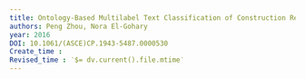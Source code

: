 ```yaml
---
title: Ontology-Based Multilabel Text Classification of Construction Regulatory Documents
authors: Peng Zhou, Nora El-Gohary
year: 2016
DOI: 10.1061/(ASCE)CP.1943-5487.0000530
Create_time :  
Revised_time : ‵$= dv.current().file.mtime‵
---
```


